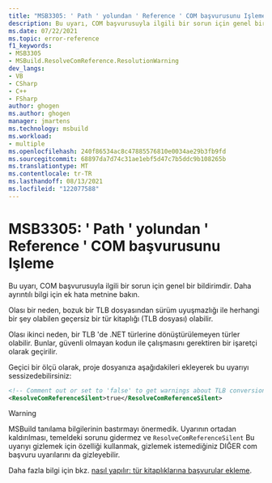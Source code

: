 ```yaml
---
title: "MSB3305: ' Path ' yolundan ' Reference ' COM başvurusunu Işleme"
description: Bu uyarı, COM başvurusuyla ilgili bir sorun için genel bir bildirimdir.
ms.date: 07/22/2021
ms.topic: error-reference
f1_keywords:
- MSB3305
- MSBuild.ResolveComReference.ResolutionWarning
dev_langs:
- VB
- CSharp
- C++
- FSharp
author: ghogen
ms.author: ghogen
manager: jmartens
ms.technology: msbuild
ms.workload:
- multiple
ms.openlocfilehash: 240f86534ac8c47885576810e0034ae29b3fb9fd
ms.sourcegitcommit: 68897da7d74c31ae1ebf5d47c7b5ddc9b108265b
ms.translationtype: MT
ms.contentlocale: tr-TR
ms.lasthandoff: 08/13/2021
ms.locfileid: "122077588"
---
```

# <a name="msb3305-processing-com-reference-reference-from-path-path"></a>MSB3305: ' Path ' yolundan ' Reference ' COM başvurusunu Işleme

Bu uyarı, COM başvurusuyla ilgili bir sorun için genel bir bildirimdir. Daha ayrıntılı bilgi için ek hata metnine bakın.

Olası bir neden, bozuk bir TLB dosyasından sürüm uyuşmazlığı ile herhangi bir şey olabilen geçersiz bir tür kitaplığı (TLB dosyası) olabilir.

Olası ikinci neden, bir TLB 'de .NET türlerine dönüştürülemeyen türler olabilir. Bunlar, güvenli olmayan kodun ile çalışmasını gerektiren bir işaretçi olarak geçirilir.

Geçici bir ölçü olarak, proje dosyanıza aşağıdakileri ekleyerek bu uyarıyı sessizedebilirsiniz:

```xml
<!-- Comment out or set to 'false' to get warnings about TLB conversion -->
<ResolveComReferenceSilent>true</ResolveComReferenceSilent>
```

> [!WARNING]
> MSBuild tanılama bilgilerinin bastırmayı önermedik. Uyarının ortadan kaldırılması, temeldeki sorunu gidermez ve `ResolveComReferenceSilent` Bu uyarıyı gizlemek için özelliği kullanmak, gizlemek istemediğiniz DIĞER com başvuru uyarılarını da gizleyebilir.

Daha fazla bilgi için bkz. [nasıl yapılır: tür kitaplıklarına başvurular ekleme](/dotnet/framework/interop/how-to-add-references-to-type-libraries).
